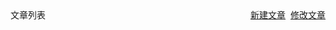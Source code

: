 <div style="display: flex; justify-content: space-between; align-items: center;">
  <div>文章列表</div>
  <div style="display: flex; gap: 0.5rem;">
    <a href="http://localhost:8080/admin/upload" class="btn btn-light">新建文章</a>
    <a href="http://localhost:8080/admin/content" class="btn btn-light">修改文章</a>
  </div>
</div>